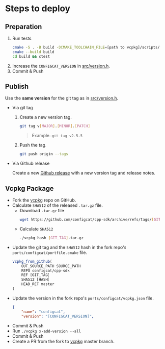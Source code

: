 # Steps to deploy
## Preparation
1. Run tests
   ```bash
   cmake -S . -B build -DCMAKE_TOOLCHAIN_FILE=[path to vcpkg]/scripts/buildsystems/vcpkg.cmake
   cmake --build build
   cd build && ctest
   ```
2. Increase the `CONFIGCAT_VERSION` in [src/version.h](src/version.h).
3. Commit & Push
## Publish
Use the **same version** for the git tag as in [src/version.h](src/version.h).
- Via git tag
    1. Create a new version tag.
       ```bash
       git tag v[MAJOR].[MINOR].[PATCH]
       ```
       > Example: `git tag v2.5.5`
    2. Push the tag.
       ```bash
       git push origin --tags
       ```
- Via Github release 

  Create a new [Github release](https://github.com/configcat/cpp-sdk/releases) with a new version tag and release notes.

## Vcpkg Package
- Fork the [vcpkg](https://github.com/microsoft/vcpkg) repo on GitHub.
- Calculate `SHA512` of the released `.tar.gz` file.  
   - Download `.tar.gz` file
      ```bash
      wget https://github.com/configcat/cpp-sdk/archive/refs/tags/[GIT_TAG].tar.gz
      ```
   - Calculate `SHA512`
      ```bash
      ./vcpkg hash [GIT_TAG].tar.gz
      ``` 
- Update the git tag and the `SHA512` hash in the fork repo's `ports/configcat/portfile.cmake` file.
  ```cmake
  vcpkg_from_github(
      OUT_SOURCE_PATH SOURCE_PATH
      REPO configcat/cpp-sdk
      REF [GIT_TAG]
      SHA512 [HASH]
      HEAD_REF master
  )
  ```
- Update the version in the fork repo's `ports/configcat/vcpkg.json` file.
  ```json
  {
      "name": "configcat",
      "version": "[CONFIGCAT_VERSION]",
  ```
- Commit & Push
- Run `./vcpkg x-add-version --all`
- Commit & Push
- Create a PR from the fork to [vcpkg](https://github.com/microsoft/vcpkg) master branch.
